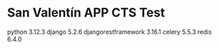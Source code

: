 # San Valentín APP CTS Test

python 3.12.3
django 5.2.6
djangorestframework 3.16.1
celery 5.5.3
redis 6.4.0